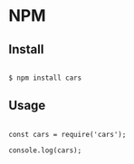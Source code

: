 # NPM
## Install

```

$ npm install cars

```

## Usage

```

const cars = require('cars');

console.log(cars);


```
